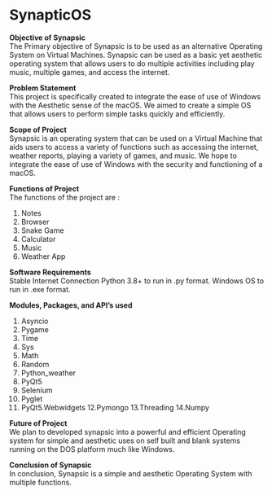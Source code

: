 # SynapticOS
**Objective of Synapsic**            
The Primary objective of Synapsic is to be used as an
alternative Operating System on Virtual Machines. Synapsic
can be used as a basic yet aesthetic operating system that
allows users to do multiple activities including play music,
multiple games, and access the internet.

**Problem Statement**               
This project is specifically created to integrate the ease of use of
Windows with the Aesthetic sense of the macOS. We aimed to
create a simple OS that allows users to perform simple tasks
quickly and efficiently.

**Scope of Project**                         
Synapsic is an operating system that can be used on a Virtual
Machine that aids users to access a variety of functions such as
accessing the internet, weather reports, playing a variety of
games, and music. We hope to integrate the ease of use of
Windows with the security and functioning of a macOS.

**Functions of Project**                  
The functions of the project are :
1. Notes
2. Browser
3. Snake Game
4. Calculator
5. Music
6. Weather App

**Software Requirements**                 
Stable Internet Connection
Python 3.8+ to run in .py format.
Windows OS to run in .exe format.

**Modules, Packages, and API’s used**                   
1. Asyncio
2. Pygame
3. Time
4. Sys
5. Math
6. Random
7. Python_weather
8. PyQt5
9. Selenium
10. Pyglet
11. PyQt5.Webwidgets
12.Pymongo
13.Threading
14.Numpy

**Future of Project**                  
We plan to developed synapsic into a powerful and efficient
Operating system for simple and aesthetic uses on self built
and blank systems running on the DOS platform much like
Windows.

**Conclusion of Synapsic**                 
In conclusion, Synapsic is a simple and aesthetic Operating
System with multiple functions.

